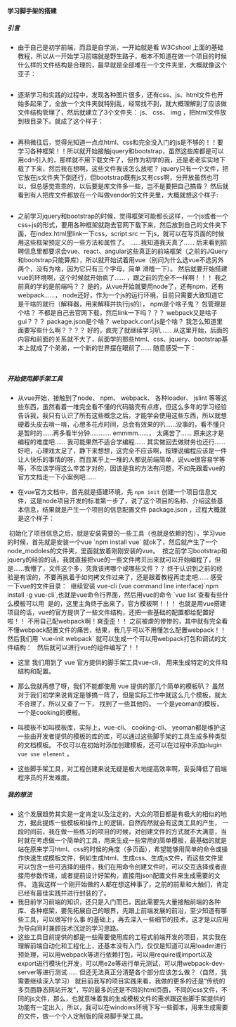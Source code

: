 #### 学习脚手架的搭建

##### 引言

* 由于自己是初学前端，而且是自学派，一开始就是看 W3Cshool 上面的基础教程，所以从一开始学习前端就是野生路子，根本不知道在做一个项目的时候什么样的文件结构是合理的，最早就是全部堆在一个文件夹里，大概就像这个亚子：
<img src="duidie1.png" alt="">

* 逐渐学习和实践的过程中，发现各种图片很多，还有css、js、html文件也开始多起来了，全放一个文件夹就特别乱，经常找不到，就大概理解到了应该做文件结构管理了，然后就建立了3个文件夹： js、 css、 img ，把html文件放到根目录下。就成了这个样子：
<img src="guilei1.png" alt="">

* 再稍微往后，觉得光知道一点点html、css和完全没入门的js是不够的！！要学习各种框架！！所以就开始接触jquery和bootstrap，虽然这些库都是可以用cdn引入的，那样就不用下载文件了，但作为初学的我，还是老老实实地下载了下来，然后我在想啊，这些文件我该怎么放呢？ jquery只有一个文件，把它放在js文件夹下倒还行，但bootstrap既有js又有css啊，分开放虽然也可以，但总感觉乖乖的，以后要是库文件多一些，岂不是要把自己搞昏？ 然后就看到有人把库文件都放在一个叫做vendor的文件夹里，大概就想这个样子: 
<img src="guilei2.png" alt="">

* 之前学习jquery和bootstrap的时候，觉得框架可能都长这样，一个js或者一个css+js的形式，要用各种框架就跑去官网下载下来，然后放到自己的文件夹下面，在index.html里link一下css，script:src 一下js，就可以在写页面的时候用这些框架预定义的一些方法和属性了。 ……我知道我天真了……
后来看到招聘信息里都要求会vue、react、angular这些真正的前端框架（之前的JQuery和bootstrap只能算库），所以就开始试着用vue（别问为什么选vue不选另外两个，没有为啥，因为它只有三个字母，简单  滑稽一下）。 然后就要开始搭建vue的环境啊，这个时候就开始疯了…… ，跟之前的完全不一样啊！！！ 我之前真的学的是前端吗？？ 是的，从vue开始就要用node了，还有npm，还有webpack……， node还好，作为一个js的运行环境，目前只需要大致知道它是干啥的就行（解释器，用来解释并执行js的）， npm是个啥子鬼？ 包管理是个啥？ 不都是自己去官网下载，然后link一下吗？？？ webpack又是啥子gui？？？ package.json是个啥？ webpack.conf.js是个啥？ 我怎么知道里面要写些什么啊？？？？ 好的，疯完了就继续学习叭…… 从这里开始，后面的内容和前面的关系就不大了，前面学的那些html、css、jquery、bootstrap基本上就成了个弟弟，一个新的世界摆在眼前了……
随意感受一下：
<img src="node1.png" alt="">
<img src="webpack.png" alt="">

##### 开始使用脚手架工具

* 从vue开始，接触到了node、 npm、 webpack、 各种loader、 jslint 等等这些东西，虽然看着一堆完全看不懂的代码脑壳有点疼，但这么多年的学习经验告诉我，我只有认识了所有这些概念之后，才能学会使用这些东西，所以就想硬着头皮去啃一啃，心想多花点时间，总会有效果的叭……没事的，看不懂只是暂时的……再多看半分钟………… emmmm……， 太痛苦了…… 原来这才是编程的难度吧…… 我可能果然不适合学编程…… 其实做回去做财务也还行…… 好吧，心理戏太足了，静下来想想，这完全不应该啊，按理说编程应该是一件让人快乐的事情的呀，而且某乎上一堆的人都说前端简单，说vue很容易学等等，不应该学得这么辛苦才对的，因该是我的方法有问题，不如先跟着vue的官方文档走一下小案例吧……

* 在vue官方文档中，首先就是搭建环境，先 `npm init` 创建一个项目信息文件，这是node项目开发的标准第一步了，说了这个项目的名称、介绍这些基本信息，结果就是产生一个项目的信息配置文件 package.json ，过程大概就是这个样子：
<img src="npminit.png" alt="">
初始化了项目信息之后，就是安装需要的一些工具（也就是依赖的包），学习vue的时候，首先就是安装一个vue `npm install vue` 就ok了，然后就产生了一个node_modoles的文件夹，里面就放着刚刚安装的vue。 
<img src="installvue.png" alt="">
按之前学习bootstrap和jquery的经验的话，我就直接把vue的一些文件拷贝出来就可以开始编程了，但是……我懵了，文件这个多，究竟该拷哪个或哪些文件？？ 终于认识到之前的经验是有误的，不要再执着于如何拷文件过来了，还是跟着教程再走走吧……
感受一下vue的文件目录：
<img src="vuetree.png" alt="">
继续安装 vue-cli (vue command line interface)`npm install -g vue-cli`,也就是vue命令行界面，然后用vue的命令 `vue list`查看有些什么模板可以用 
<img src="vuelist.png" alt="">
是的，这里主角终于出来了，官方模板啊！！！ 也就是用vue搭建项目的话，vue的官方提供了一些文件结构，还把一些基础的配置都给配置好啦！！ 不用自己配webpack啊！爽歪歪！！ 之前被虐的惨惨的，其中就有完全看不懂webpack配置文件的痛苦，结果，我几乎可以不用懂怎么配置webpack！！
然后我们用 `vue-init webpack` 就可以生成一个可以用webpack打包和调试的文件结构： 
<img src="vueinit1" alt="">
<img src="vuetree" alt="">
然后就可以进行vue的组件编写了！！

* 这里 我们用到了 vue 官方提供的脚手架工具vue-cli， 用来生成特定的文件和结构和配置。

* 那么我就再想了呀，我们不能都使用 vue 提供的那几个简单的模板叭？ 虽然对于我们初学来说肯定是够搞一阵了，但是实际工作中就这么几个模板，就太不合理了，所以又查了一下， 找到了一些其他的。 一个是yeoman的模板，一个是cooking的模板。
* 叫模板不如叫模板库，实际上，vue-cli、 cooking-cli、 yeoman都是维护这一些由开发者提供的模板的库的库，可以通过这些脚手架的工具生成多种类型的文档模板。 不仅可以在初始时添加创建模板，还可以在过程中添加plugin `vue use element` 。
* 这些脚手架工具，对工程创建来说无疑是极大地提高效率啊，妥妥降低了前端程序员的开发难度。

##### 我的想法

* 这个发展趋势其实是一定肯定以及注定的，大众的项目都是有极大的相似的地方，据此提炼一些模板和操作上的逻辑，自然而然就会有这类工具的产生， 一段时间前，我在做一些练习的项目的时候，对创建文件的方式就不大满意，当时就在考虑做一个简单的工具，用来生成一些常用的简单模板，最基础的就是站在原来学习html、css的时候的角度（多页面），希望能够用简单的命令或操作快速生成模板文件，例如生成html、生成css、生成js文件，而这些文件里可以包含一些可选择的组件，我们在用命令创建文件时，可以交互选择或者直接用参数传递，或者提前设计好架构，直接用json配置文件来生成需要的文件。 连我这样一个刚开始做的人都在想这种事了，之前的前辈和大触们，肯定已经有最佳实践并进行封装的了。 
* 我目前学习前端的知识，还只是入门而已，因此需要先大量接触前端的各种库、各种框架，要先拓展自己的眼界，先跟上前端发展的前沿，至少知道有哪些工具，可以做写什么事 的基础上，再去深入一些细节的技术，这才是以应用为导向同时兼顾技术沉淀的学习思路。
* 这些工具目前提供的都是一些需要使用库的工程式前端开发的项目，其实我在理解前端自动化和工程化上，还基本没有入门，仅仅是知道可以用loader进行预处理，可以用webpack等进行依赖打包，可以用require或import以及export进行模块化开发，可以用e2e等进行单元测试，可以用webpack-dev-server等进行测试…… 但还无法真正分清楚各个部分应该怎么做？（自然，我需要继续深入学习） 就目前我写的项目实践来看，我做的更多的还是“传统的多页面静态网站开发”，写的最多的还是不同的html页面，不同的css文件，不同的js文件，那么，也就意味着我的生成模板文件的需求跟这些脚手架提供的功能有一定出入，所以，我可以在windows环境下写一些脚本，用来生成需要的文件，做一个个人定制版的简易脚手架工具。

